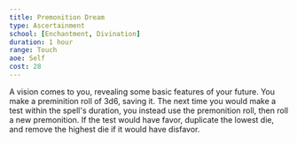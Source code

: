 ```yaml
---
title: Premonition Dream
type: Ascertainment
school: [Enchantment, Divination]
duration: 1 hour
range: Touch
aoe: Self
cost: 28
---
```

A vision comes to you, revealing some basic features of your future. You make a preminition roll of 3d6, saving it. The next time you would make a test within the spell's duration, you instead use the premonition roll, then roll a new premonition. If the test would have favor, duplicate the lowest die, and remove the highest die if it would have disfavor.
